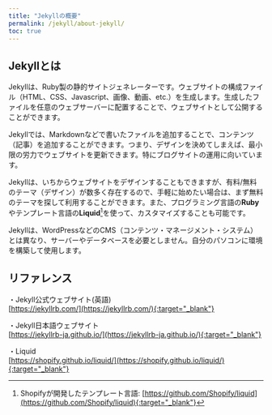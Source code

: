 ```yaml
---
title: "Jekyllの概要"
permalink: /jekyll/about-jekyll/
toc: true
---
```

## Jekyllとは

Jekyllは、Ruby製の静的サイトジェネレーターです。ウェブサイトの構成ファイル（HTML、CSS、Javascript、画像、動画、etc.）を生成します。生成したファイルを任意のウェブサーバーに配置することで、ウェブサイトとして公開することができます。

Jekyllでは、Markdownなどで書いたファイルを追加することで、コンテンツ（記事）を追加することができます。つまり、デザインを決めてしまえば、最小限の労力でウェブサイトを更新できます。特にブログサイトの運用に向いています。

Jekyllは、いちからウェブサイトをデザインすることもできますが、有料/無料のテーマ（デザイン）が数多く存在するので、手軽に始めたい場合は、まず無料のテーマを探して利用することができます。また、プログラミング言語の**Ruby**やテンプレート言語の**Liquid**[^1]を使って、カスタマイズすることも可能です。

Jekyllは、WordPressなどのCMS（コンテンツ・マネージメント・システム）とは異なり、サーバーやデータベースを必要としません。自分のパソコンに環境を構築して使用します。

## リファレンス
・Jekyll公式ウェブサイト(英語)  
[https://jekyllrb.com/](https://jekyllrb.com/){:target="_blank"}

・Jekyll日本語ウェブサイト  
[https://jekyllrb-ja.github.io/](https://jekyllrb-ja.github.io/){:target="_blank"}

・Liquid  
[https://shopify.github.io/liquid/](https://shopify.github.io/liquid/){:target="_blank"}

[^1]: Shopifyが開発したテンプレート言語: [https://github.com/Shopify/liquid](https://github.com/Shopify/liquid){:target="_blank"}
